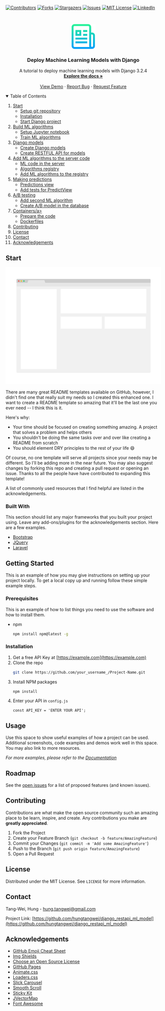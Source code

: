 <!-- PROJECT SHIELDS -->
<!--
*** I'm using markdown "reference style" links for readability.
*** Reference links are enclosed in brackets [ ] instead of parentheses ( ).
*** See the bottom of this document for the declaration of the reference variables
*** for contributors-url, forks-url, etc. This is an optional, concise syntax you may use.
*** https://www.markdownguide.org/basic-syntax/#reference-style-links
-->
[![Contributors][contributors-shield]][contributors-url]
[![Forks][forks-shield]][forks-url]
[![Stargazers][stars-shield]][stars-url]
[![Issues][issues-shield]][issues-url]
[![MIT License][license-shield]][license-url]
[![LinkedIn][linkedin-shield]][linkedin-url]



<!-- PROJECT LOGO -->
<br />
<p align="center">
  <a href="https://github.com/hungtangwei/django_restapi_ml_model">
    <img src="images/logo.png" alt="Logo" width="80" height="80">
  </a>

  <h3 align="center">Deploy Machine Learning Models with Django</h3>

  <p align="center">
    A tutorial to deploy machine learning models with Django 3.2.4
    <br />
    <a href="https://github.com/hungtangwei/django_restapi_ml_model"><strong>Explore the docs »</strong></a>
    <br />
    <br />
    <a href="https://github.com/hungtangwei/django_restapi_ml_model">View Demo</a>
    ·
    <a href="https://github.com/hungtangwei/django_restapi_ml_model/issues">Report Bug</a>
    ·
    <a href="https://github.com/hungtangwei/django_restapi_ml_model/issues">Request Feature</a>
  </p>
</p>



<!-- TABLE OF CONTENTS -->
<details open="open">
  <summary>Table of Contents</summary>
  <ol>
    <li>
      <a href="#start">Start</a>
      <ul>
        <li><a href="#setup">Setup git repository</a></li>
        <li><a href="#installation">Installation</a></li>
        <li><a href="#start-project">Start Django project</a></li>
      </ul>
    </li>
    <li>
      <a href="#build-ml-model">Build ML algorithms</a>
      <ul>
        <li><a href="#set-jupyter">Setup Jupyter notebook</a></li>
        <li><a href="#train-ml">Train ML algorithms</a></li>
      </ul>
    </li>
    <li>
      <a href="#django-models">Django models</a>
      <ul>
        <li><a href="#create-django-models">Create Django models</a></li>
        <li><a href="#train-ml">Create RESTFUL API for models</a></li>
      </ul>
    </li>
    <li>
      <a href="#add-ml-model">Add ML algorithms to the server code</a>
      <ul>
        <li><a href="#ml-server">ML code in the server</a></li>
        <li><a href="#ml-registry">Algorithms registry</a></li>
        <li><a href="#add-ml-registry">Add ML algorithms to the registry</a></li>
      </ul>
    </li>
    <li>
      <a href="#make-pred">Making predictions</a>
      <ul>
        <li><a href="#pred-view">Predictions view</a></li>
        <li><a href="#add-tests">Add tests for PredictView</a></li>
      </ul>
    </li>
    <li>
      <a href="#ab-test">A/B testing</a>
      <ul>
        <li><a href="#add-ml2">Add second ML algorithm</a></li>
        <li><a href="#create-ab-test">Create A/B model in the database</a></li>
      </ul>
    </li>
    <li>
      <a href="#containers">Containers/a>
      <ul>
        <li><a href="#prep-code">Prepare the code</a></li>
        <li><a href="#docker">Dockerfiles</a></li>
      </ul>
    </li>
    <li><a href="#contributing">Contributing</a></li>
    <li><a href="#license">License</a></li>
    <li><a href="#contact">Contact</a></li>
    <li><a href="#acknowledgements">Acknowledgements</a></li>
  </ol>
</details>



<!-- ABOUT THE PROJECT -->
## Start

[![Product Name Screen Shot][product-screenshot]](https://example.com)

There are many great README templates available on GitHub, however, I didn't find one that really suit my needs so I created this enhanced one. I want to create a README template so amazing that it'll be the last one you ever need -- I think this is it.

Here's why:
* Your time should be focused on creating something amazing. A project that solves a problem and helps others
* You shouldn't be doing the same tasks over and over like creating a README from scratch
* You should element DRY principles to the rest of your life :smile:

Of course, no one template will serve all projects since your needs may be different. So I'll be adding more in the near future. You may also suggest changes by forking this repo and creating a pull request or opening an issue. Thanks to all the people have have contributed to expanding this template!

A list of commonly used resources that I find helpful are listed in the acknowledgements.

### Built With

This section should list any major frameworks that you built your project using. Leave any add-ons/plugins for the acknowledgements section. Here are a few examples.
* [Bootstrap](https://getbootstrap.com)
* [JQuery](https://jquery.com)
* [Laravel](https://laravel.com)



<!-- GETTING STARTED -->
## Getting Started

This is an example of how you may give instructions on setting up your project locally.
To get a local copy up and running follow these simple example steps.

### Prerequisites

This is an example of how to list things you need to use the software and how to install them.
* npm
  ```sh
  npm install npm@latest -g
  ```

### Installation

1. Get a free API Key at [https://example.com](https://example.com)
2. Clone the repo
   ```sh
   git clone https://github.com/your_username_/Project-Name.git
   ```
3. Install NPM packages
   ```sh
   npm install
   ```
4. Enter your API in `config.js`
   ```JS
   const API_KEY = 'ENTER YOUR API';
   ```



<!-- USAGE EXAMPLES -->
## Usage

Use this space to show useful examples of how a project can be used. Additional screenshots, code examples and demos work well in this space. You may also link to more resources.

_For more examples, please refer to the [Documentation](https://example.com)_



<!-- ROADMAP -->
## Roadmap

See the [open issues](https://github.com/othneildrew/Best-README-Template/issues) for a list of proposed features (and known issues).



<!-- CONTRIBUTING -->
## Contributing

Contributions are what make the open source community such an amazing place to be learn, inspire, and create. Any contributions you make are **greatly appreciated**.

1. Fork the Project
2. Create your Feature Branch (`git checkout -b feature/AmazingFeature`)
3. Commit your Changes (`git commit -m 'Add some AmazingFeature'`)
4. Push to the Branch (`git push origin feature/AmazingFeature`)
5. Open a Pull Request



<!-- LICENSE -->
## License

Distributed under the MIT License. See `LICENSE` for more information.



<!-- CONTACT -->
## Contact

Tang-Wei, Hung  - hung.tangwei@gmail.com

Project Link: [https://github.com/hungtangwei/django_restapi_ml_model](https://github.com/hungtangwei/django_restapi_ml_model)



<!-- ACKNOWLEDGEMENTS -->
## Acknowledgements
* [GitHub Emoji Cheat Sheet](https://www.webpagefx.com/tools/emoji-cheat-sheet)
* [Img Shields](https://shields.io)
* [Choose an Open Source License](https://choosealicense.com)
* [GitHub Pages](https://pages.github.com)
* [Animate.css](https://daneden.github.io/animate.css)
* [Loaders.css](https://connoratherton.com/loaders)
* [Slick Carousel](https://kenwheeler.github.io/slick)
* [Smooth Scroll](https://github.com/cferdinandi/smooth-scroll)
* [Sticky Kit](http://leafo.net/sticky-kit)
* [JVectorMap](http://jvectormap.com)
* [Font Awesome](https://fontawesome.com)





<!-- MARKDOWN LINKS & IMAGES -->
<!-- https://www.markdownguide.org/basic-syntax/#reference-style-links -->
[contributors-shield]: https://img.shields.io/github/contributors/hungtangwei/django_restapi_ml_model.svg?style=for-the-badge
[contributors-url]: https://github.com/hungtangwei/django_restapi_ml_model/graphs/contributors
[forks-shield]: https://img.shields.io/github/forks/hungtangwei/django_restapi_ml_model.svg?style=for-the-badge
[forks-url]: https://github.com/hungtangwei/django_restapi_ml_model/network/members
[stars-shield]: https://img.shields.io/github/stars/hungtangwei/django_restapi_ml_model.svg?style=for-the-badge
[stars-url]: https://github.com/hungtangwei/django_restapi_ml_model/stargazers
[issues-shield]: https://img.shields.io/github/issues/hungtangwei/django_restapi_ml_model.svg?style=for-the-badge
[issues-url]: https://github.com/hungtangwei/django_restapi_ml_model/issues
[license-shield]: https://img.shields.io/github/license/hungtangwei/django_restapi_ml_model.svg?style=for-the-badge
[license-url]: https://github.com/hungtangwei/django_restapi_ml_model/blob/main/LICENSE.txt
[linkedin-shield]: https://img.shields.io/badge/-LinkedIn-black.svg?style=for-the-badge&logo=linkedin&colorB=555
[linkedin-url]: https://www.linkedin.com/in/tang-wei-hung-4a3042165/
[product-screenshot]: images/screenshot.png
